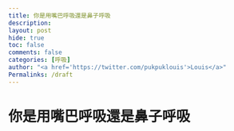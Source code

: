 ```yaml
---
title: 你是用嘴巴呼吸還是鼻子呼吸
description: 
layout: post
hide: true
toc: false
comments: false
categories: [呼吸] 
author: "<a href='https://twitter.com/pukpuklouis'>Louis</a>"
Permalinks: /draft
---
```

# 你是用嘴巴呼吸還是鼻子呼吸

